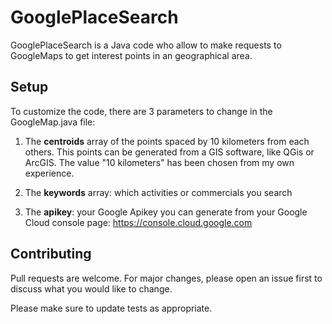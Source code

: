 # GooglePlaceSearch

GooglePlaceSearch is a Java code who allow to make requests to GoogleMaps to get interest points in an geographical area.

## Setup

To customize the code, there are 3 parameters to change in the GoogleMap.java file:

1. The **centroids** array of the points spaced by 10 kilometers from each others. This points can be generated from a GIS software, like QGis or ArcGIS. The value "10 kilometers" has been chosen from my own experience.

2. The **keywords** array: which activities or commercials you search

3. The **apikey**: your Google Apikey you can generate from your Google Cloud console page: https://console.cloud.google.com

## Contributing
Pull requests are welcome. For major changes, please open an issue first to discuss what you would like to change.

Please make sure to update tests as appropriate.